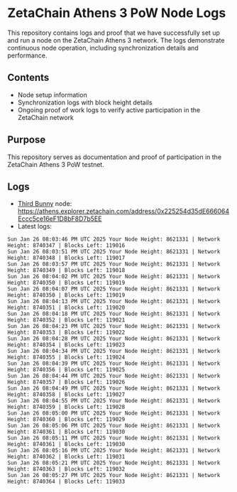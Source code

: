 # ZetaChain Athens 3 PoW Node Logs
This repository contains logs and proof that we have successfully set up and run a node on the ZetaChain Athens 3 network. The logs demonstrate continuous node operation, including synchronization details and performance.

## Contents
- Node setup information
- Synchronization logs with block height details
- Ongoing proof of work logs to verify active participation in the ZetaChain network

## Purpose
This repository serves as documentation and proof of participation in the ZetaChain Athens 3 PoW testnet.

## Logs

- [Third Bunny](https://thirdbunny.xyz/) node: https://athens.explorer.zetachain.com/address/0x225254d35dE666064Eccc5ce16eF1D8bF8D7b5EE
- Latest logs:
```
Sun Jan 26 08:03:46 PM UTC 2025 Your Node Height: 8621331 | Network Height: 8740347 | Blocks Left: 119016
Sun Jan 26 08:03:51 PM UTC 2025 Your Node Height: 8621331 | Network Height: 8740348 | Blocks Left: 119017
Sun Jan 26 08:03:57 PM UTC 2025 Your Node Height: 8621331 | Network Height: 8740349 | Blocks Left: 119018
Sun Jan 26 08:04:02 PM UTC 2025 Your Node Height: 8621331 | Network Height: 8740350 | Blocks Left: 119019
Sun Jan 26 08:04:07 PM UTC 2025 Your Node Height: 8621331 | Network Height: 8740350 | Blocks Left: 119019
Sun Jan 26 08:04:13 PM UTC 2025 Your Node Height: 8621331 | Network Height: 8740351 | Blocks Left: 119020
Sun Jan 26 08:04:18 PM UTC 2025 Your Node Height: 8621331 | Network Height: 8740352 | Blocks Left: 119021
Sun Jan 26 08:04:23 PM UTC 2025 Your Node Height: 8621331 | Network Height: 8740353 | Blocks Left: 119022
Sun Jan 26 08:04:28 PM UTC 2025 Your Node Height: 8621331 | Network Height: 8740354 | Blocks Left: 119023
Sun Jan 26 08:04:34 PM UTC 2025 Your Node Height: 8621331 | Network Height: 8740355 | Blocks Left: 119024
Sun Jan 26 08:04:39 PM UTC 2025 Your Node Height: 8621331 | Network Height: 8740356 | Blocks Left: 119025
Sun Jan 26 08:04:44 PM UTC 2025 Your Node Height: 8621331 | Network Height: 8740357 | Blocks Left: 119026
Sun Jan 26 08:04:49 PM UTC 2025 Your Node Height: 8621331 | Network Height: 8740358 | Blocks Left: 119027
Sun Jan 26 08:04:55 PM UTC 2025 Your Node Height: 8621331 | Network Height: 8740359 | Blocks Left: 119028
Sun Jan 26 08:05:00 PM UTC 2025 Your Node Height: 8621331 | Network Height: 8740360 | Blocks Left: 119029
Sun Jan 26 08:05:06 PM UTC 2025 Your Node Height: 8621331 | Network Height: 8740361 | Blocks Left: 119030
Sun Jan 26 08:05:11 PM UTC 2025 Your Node Height: 8621331 | Network Height: 8740361 | Blocks Left: 119030
Sun Jan 26 08:05:16 PM UTC 2025 Your Node Height: 8621331 | Network Height: 8740362 | Blocks Left: 119031
Sun Jan 26 08:05:21 PM UTC 2025 Your Node Height: 8621331 | Network Height: 8740363 | Blocks Left: 119032
Sun Jan 26 08:05:27 PM UTC 2025 Your Node Height: 8621331 | Network Height: 8740364 | Blocks Left: 119033
```
